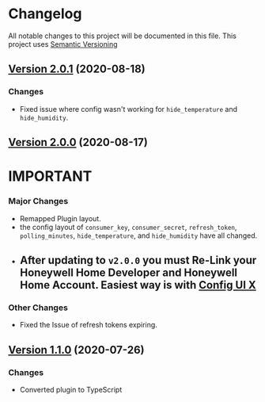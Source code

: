 # Changelog

All notable changes to this project will be documented in this file. This project uses [Semantic Versioning](https://semver.org/)

## [Version 2.0.1](https://github.com/donavanbecker/homebridge-honeywell-leak/compare/v2.0.0...v2.0.1) (2020-08-18)

### Changes

- Fixed issue where config wasn't working for `hide_temperature` and `hide_humidity`.

## [Version 2.0.0](https://github.com/donavanbecker/homebridge-honeywell-leak/compare/v1.1.0...v2.0.0) (2020-08-17)

# IMPORTANT

### Major Changes

- Remapped Plugin layout.
- the config layout of `consumer_key`, `consumer_secret`, `refresh_token`, `polling_minutes`, `hide_temperature`, and `hide_humidity` have all changed.
- ## After updating to `v2.0.0` you must Re-Link your Honeywell Home Developer and Honeywell Home Account. Easiest way is with [Config UI X](https://github.com/oznu/homebridge-config-ui-x)

### Other Changes

- Fixed the Issue of refresh tokens expiring.

## [Version 1.1.0](https://github.com/donavanbecker/homebridge-honeywell-leak/compare/v1.0.0...v1.1.0) (2020-07-26)

### Changes

- Converted plugin to TypeScript
